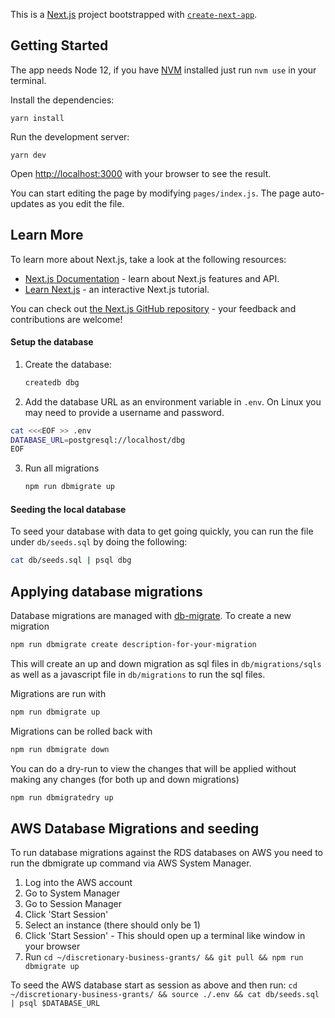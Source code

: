 This is a [Next.js](https://nextjs.org/) project bootstrapped with [`create-next-app`](https://github.com/zeit/next.js/tree/canary/packages/create-next-app).

## Getting Started

The app needs Node 12, if you have [NVM](https://github.com/nvm-sh/nvm) installed just run `nvm use` in your terminal.

Install the dependencies:

    yarn install

Run the development server:

    yarn dev

Open [http://localhost:3000](http://localhost:3000) with your browser to see the result.

You can start editing the page by modifying `pages/index.js`. The page auto-updates as you edit the file.

## Learn More

To learn more about Next.js, take a look at the following resources:

- [Next.js Documentation](https://nextjs.org/docs) - learn about Next.js features and API.
- [Learn Next.js](https://nextjs.org/learn) - an interactive Next.js tutorial.

You can check out [the Next.js GitHub repository](https://github.com/zeit/next.js/) - your feedback and contributions are welcome!

#### Setup the database

1. Create the database:
   ```bash
   createdb dbg
   ```
2. Add the database URL as an environment variable in `.env`. On Linux you may need to provide a username and password.

```bash
cat <<<EOF >> .env
DATABASE_URL=postgresql://localhost/dbg
EOF
```

3. Run all migrations
   ```bash
   npm run dbmigrate up
   ```

#### Seeding the local database

To seed your database with data to get going quickly, you can run the file under `db/seeds.sql` by doing the following:

```bash
cat db/seeds.sql | psql dbg
```

## Applying database migrations

Database migrations are managed with [db-migrate](https://github.com/db-migrate/node-db-migrate). To create a new migration

```bash
npm run dbmigrate create description-for-your-migration
```

This will create an up and down migration as sql files in `db/migrations/sqls` as well as a javascript file in `db/migrations` to run the sql files.

Migrations are run with

```bash
npm run dbmigrate up
```

Migrations can be rolled back with

```bash
npm run dbmigrate down
```

You can do a dry-run to view the changes that will be applied without making any changes (for both up and down migrations)

```bash
npm run dbmigratedry up
```

## AWS Database Migrations and seeding

To run database migrations against the RDS databases on AWS you need to run the dbmigrate up command via AWS System Manager.

1. Log into the AWS account
2. Go to System Manager
3. Go to Session Manager
4. Click 'Start Session'
5. Select an instance (there should only be 1)
6. Click 'Start Session' - This should open up a terminal like window in your browser
7. Run `cd ~/discretionary-business-grants/ && git pull && npm run dbmigrate up`

To seed the AWS database start as session as above and then run:
`cd ~/discretionary-business-grants/ && source ./.env && cat db/seeds.sql | psql $DATABASE_URL`
